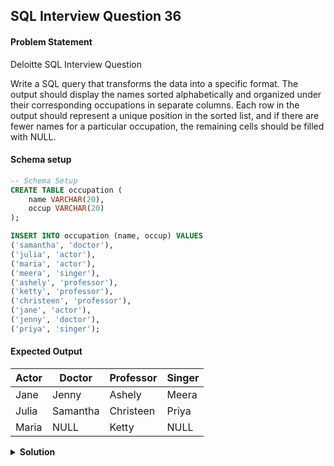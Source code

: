 ## SQL Interview Question 36

#### Problem Statement

<bold>Deloitte SQL Interview Question</bold>

Write a SQL query that transforms the data into a specific format. The output should display the names sorted alphabetically and organized under their corresponding occupations in separate columns.
Each row in the output should represent a unique position in the sorted list, and if there are fewer names for a particular occupation, the remaining cells should be filled with NULL.

#### Schema setup

```sql
-- Schema Setup
CREATE TABLE occupation (
    name VARCHAR(20),
    occup VARCHAR(20)
);

INSERT INTO occupation (name, occup) VALUES
('samantha', 'doctor'),
('julia', 'actor'),
('maria', 'actor'),
('meera', 'singer'),
('ashely', 'professor'),
('ketty', 'professor'),
('christeen', 'professor'),
('jane', 'actor'),
('jenny', 'doctor'),
('priya', 'singer');
```

#### Expected Output

| Actor  | Doctor   | Professor | Singer |
|--------|---------|------------|--------|
| Jane   | Jenny   | Ashely     | Meera  |
| Julia  | Samantha | Christeen | Priya  |
| Maria  | NULL    | Ketty      | NULL   |

<details>
<summary><strong>Solution</strong></summary>

```sql
SELECT
    MAX(CASE WHEN occup = 'actor' THEN name ELSE null END) AS actor,
    MAX(CASE WHEN occup = 'doctor' THEN name ELSE null END) AS doctor,
    MAX(CASE WHEN occup = 'professor' THEN name ELSE null END) AS professor,
    MAX(CASE WHEN occup = 'singer' THEN name ELSE null END) AS singer
FROM
    (SELECT
       *,
       ROW_NUMBER() OVER(PARTITION BY occup ORDER BY name) AS rn
     FROM occupation) s
GROUP BY rn
ORDER BY rn;
```
</details>
